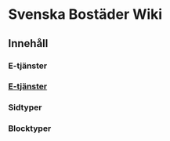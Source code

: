 <!-- TITLE: Home -->
<!-- SUBTITLE: A quick summary of Home -->

# Svenska Bostäder Wiki
## Innehåll
### E-tjänster
### [E-tjänster](http://mywiki/e-tjanster#e-tjanster)
### Sidtyper
### Blocktyper